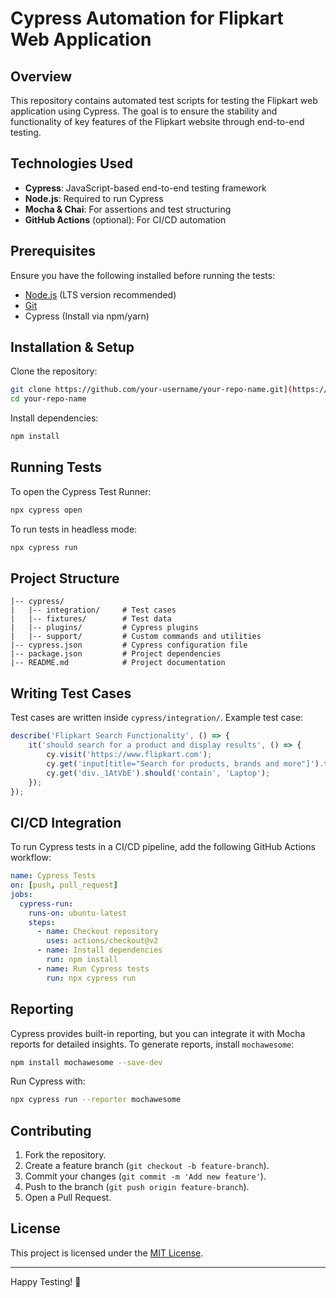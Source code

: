 # Cypress Automation for Flipkart Web Application

## Overview
This repository contains automated test scripts for testing the Flipkart web application using Cypress. The goal is to ensure the stability and functionality of key features of the Flipkart website through end-to-end testing.

## Technologies Used
- **Cypress**: JavaScript-based end-to-end testing framework
- **Node.js**: Required to run Cypress
- **Mocha & Chai**: For assertions and test structuring
- **GitHub Actions** (optional): For CI/CD automation

## Prerequisites
Ensure you have the following installed before running the tests:
- [Node.js](https://nodejs.org/) (LTS version recommended)
- [Git](https://git-scm.com/)
- Cypress (Install via npm/yarn)

## Installation & Setup
Clone the repository:
```sh
git clone https://github.com/your-username/your-repo-name.git](https://github.com/AvinashTambe/cypress-automation-framework.git
cd your-repo-name
```

Install dependencies:
```sh
npm install
```

## Running Tests
To open the Cypress Test Runner:
```sh
npx cypress open
```

To run tests in headless mode:
```sh
npx cypress run
```

## Project Structure
```
|-- cypress/
|   |-- integration/     # Test cases
|   |-- fixtures/        # Test data
|   |-- plugins/         # Cypress plugins
|   |-- support/         # Custom commands and utilities
|-- cypress.json         # Cypress configuration file
|-- package.json         # Project dependencies
|-- README.md            # Project documentation
```

## Writing Test Cases
Test cases are written inside `cypress/integration/`.
Example test case:
```javascript
describe('Flipkart Search Functionality', () => {
    it('should search for a product and display results', () => {
        cy.visit('https://www.flipkart.com');
        cy.get('input[title="Search for products, brands and more"]').type('Laptop{enter}');
        cy.get('div._1AtVbE').should('contain', 'Laptop');
    });
});
```

## CI/CD Integration
To run Cypress tests in a CI/CD pipeline, add the following GitHub Actions workflow:

```yaml
name: Cypress Tests
on: [push, pull_request]
jobs:
  cypress-run:
    runs-on: ubuntu-latest
    steps:
      - name: Checkout repository
        uses: actions/checkout@v2
      - name: Install dependencies
        run: npm install
      - name: Run Cypress tests
        run: npx cypress run
```

## Reporting
Cypress provides built-in reporting, but you can integrate it with Mocha reports for detailed insights.
To generate reports, install `mochawesome`:
```sh
npm install mochawesome --save-dev
```
Run Cypress with:
```sh
npx cypress run --reporter mochawesome
```

## Contributing
1. Fork the repository.
2. Create a feature branch (`git checkout -b feature-branch`).
3. Commit your changes (`git commit -m 'Add new feature'`).
4. Push to the branch (`git push origin feature-branch`).
5. Open a Pull Request.

## License
This project is licensed under the [MIT License](LICENSE).

---
Happy Testing! 🚀

